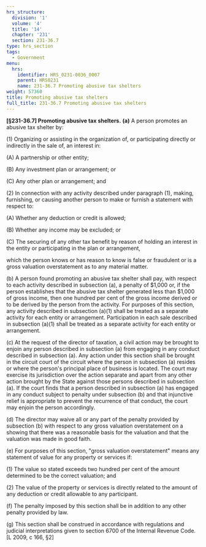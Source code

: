 ```yaml
---
hrs_structure:
  division: '1'
  volume: '4'
  title: '14'
  chapter: '231'
  section: 231-36.7
type: hrs_section
tags:
  - Government
menu:
  hrs:
    identifier: HRS_0231-0036_0007
    parent: HRS0231
    name: 231-36.7 Promoting abusive tax shelters
weight: 57360
title: Promoting abusive tax shelters
full_title: 231-36.7 Promoting abusive tax shelters
---
```

**[§231-36.7] Promoting abusive tax shelters.** **(a)** A person promotes an abusive tax shelter by:

(1) Organizing or assisting in the organization of, or participating directly or indirectly in the sale of, an interest in:

(A) A partnership or other entity;

(B) Any investment plan or arrangement; or

(C) Any other plan or arrangement; and

(2) In connection with any activity described under paragraph (1), making, furnishing, or causing another person to make or furnish a statement with respect to:

(A) Whether any deduction or credit is allowed;

(B) Whether any income may be excluded; or

(C) The securing of any other tax benefit by reason of holding an interest in the entity or participating in the plan or arrangement,

which the person knows or has reason to know is false or fraudulent or is a gross valuation overstatement as to any material matter.

(b) A person found promoting an abusive tax shelter shall pay, with respect to each activity described in subsection (a), a penalty of $1,000 or, if the person establishes that the abusive tax shelter generated less than $1,000 of gross income, then one hundred per cent of the gross income derived or to be derived by the person from the activity. For purposes of this section, any activity described in subsection (a)(1) shall be treated as a separate activity for each entity or arrangement. Participation in each sale described in subsection (a)(1) shall be treated as a separate activity for each entity or arrangement.

(c) At the request of the director of taxation, a civil action may be brought to enjoin any person described in subsection (a) from engaging in any conduct described in subsection (a). Any action under this section shall be brought in the circuit court of the circuit where the person in subsection (a) resides or where the person's principal place of business is located. The court may exercise its jurisdiction over the action separate and apart from any other action brought by the State against those persons described in subsection (a). If the court finds that a person described in subsection (a) has engaged in any conduct subject to penalty under subsection (b) and that injunctive relief is appropriate to prevent the recurrence of that conduct, the court may enjoin the person accordingly.

(d) The director may waive all or any part of the penalty provided by subsection (b) with respect to any gross valuation overstatement on a showing that there was a reasonable basis for the valuation and that the valuation was made in good faith.

(e) For purposes of this section, "gross valuation overstatement" means any statement of value for any property or services if:

(1) The value so stated exceeds two hundred per cent of the amount determined to be the correct valuation; and

(2) The value of the property or services is directly related to the amount of any deduction or credit allowable to any participant.

(f) The penalty imposed by this section shall be in addition to any other penalty provided by law.

(g) This section shall be construed in accordance with regulations and judicial interpretations given to section 6700 of the Internal Revenue Code. [L 2009, c 166, §2]